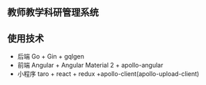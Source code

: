 ## 教师教学科研管理系统

## 使用技术

- 后端 Go + Gin + gqlgen
- 前端 Angular + Angular Material 2 + apollo-angular
- 小程序 taro + react + redux +apollo-client(apollo-upload-client)
